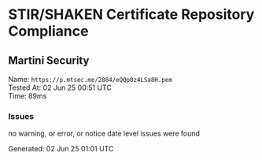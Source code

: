 # STIR/SHAKEN Certificate Repository Compliance

## Martini Security

Name: `https://p.mtsec.me/2884/eQQp0z4LSa8H.pem`\
Tested At: 02 Jun 25 00:51 UTC\
Time: 89ms

### Issues

no warning, or error, or notice date level issues were found

Generated: 02 Jun 25 01:01 UTC